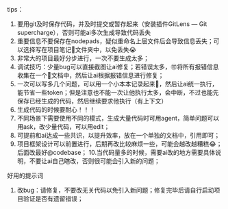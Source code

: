 
tips：

1. 要用git及时保存代码，并及时提交或暂存起来（安装插件GitLens — Git supercharge），否则可能ai多次生成导致代码丢失
2. 重要信息不要保存在nodepads，疑似重命名上层文件后会导致信息丢失；可以选择写在项目笔记📒文件夹中，以免丢失😭
3. 非常大的项目最好分步进行，一次不要生成太多；
4. 调试技巧：少量bug可以直接截图让ai修复；若错误太多，🉑将所有报错信息收集在一个📄文档中，然后让ai根据报错信息进行修复；
5. 一次可以写多几个问题，可以用一个小本本记录起来📝，然后让ai统一执行，能节省一些token；但是注意也不能一次让他执行太多，会中断，不过也能先保存已经生成的代码，然后继续要求他执行（有上下文）
6. 生成代码的时候要耐心！！！
7. 不同场景下需要使用不同的模式，生成大量代码时可用agent，简单问题可以用ask，改少量代码，可以用edit；
8. 可提前和ai达成一些共识，以提升效率，放在一个单独的文档中，引用即可；
9. 项目框架设计可以前置进行，后期再改比较麻烦一些，可能会越改越糟糕😂；后面改最好@codebase；
10.当代码量多的时候，需要ai改的地方需要具体说明，不要让ai自己瞎改，否则很可能会引入新的问题；


好用的提示词
1. 改bug：请修复，不要改无关代码以免引入新问题；修复完毕后请自行启动项目验证是否有遗留错误；
